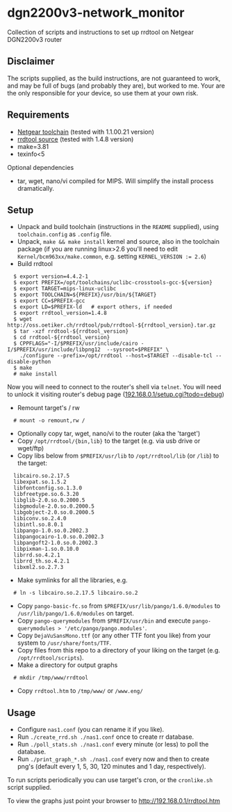 dgn2200v3-network_monitor
=========================

Collection of scripts and instructions to set up rrdtool on Netgear DGN2200v3 router

Disclaimer
----------

The scripts supplied, as the build instructions, are not guaranteed to work, and may be full of bugs (and probably they are), but worked to me.
Your are the only responsible for your device, so use them at your own risk.

Requirements
------------

+ [Netgear toolchain](http://kb.netgear.com/app/answers/detail/a_id/2649/~/open-source-code-for-programmers-%28gpl%29) (tested with 1.1.00.21 version)
+ [rrdtool source](http://oss.oetiker.ch/rrdtool/pub/?M=D) (tested with 1.4.8 version)
+ make=3.81
+ texinfo<5

Optional dependencies
+ tar, wget, nano/vi compiled for MIPS. Will simplify the install process dramatically.

Setup
-----
+ Unpack and build toolchain (instructions in the `README` supplied), using `toolchain.config` as `.config` file.
+ Unpack, `make && make install` kernel and source, also in the toolchain package (if you are running linux>2.6 you'll need to edit `Kernel/bcm963xx/make.common`,
  e.g. setting `KERNEL_VERSION := 2.6`)
+ Build rrdtool

```
  $ export version=4.4.2-1
  $ export PREFIX=/opt/toolchains/uclibc-crosstools-gcc-${version}
  $ export TARGET=mips-linux-uclibc
  $ export TOOLCHAIN=${PREFIX}/usr/bin/${TARGET}
  $ export CC=$PREFIX-gcc
  $ export LD=$PREFIX-ld   # export others, if needed
  $ export rrdtool_version=1.4.8
  $ wget http://oss.oetiker.ch/rrdtool/pub/rrdtool-${rrdtool_version}.tar.gz
  $ tar -xzf rrdtool-${rrdtool_version}
  $ cd rrdtool-${rrdtool_version}
  $ CPPFLAGS="-I/$PREFIX/usr/include/cairo -I/$PREFIX/usr/include/libpng12  --sysroot=$PREFIX" \
	./configure --prefix=/opt/rrdtool --host=$TARGET --disable-tcl --disable-python
  $ make
  # make install
```

Now you will need to connect to the router's shell via `telnet`.
You will need to unlock it visiting router's debug page ([192.168.0.1/setup.cgi?todo=debug](http://192.168.0.1/setup.cgi?todo=debug))
+ Remount target's / rw

```
  # mount -o remount,rw /
```
+ Optionally copy tar, wget, nano/vi to the router (aka the 'target')
+ Copy `/opt/rrdtool/{bin,lib}` to the target (e.g. via usb drive or wget/ftp)
+ Copy libs below from `$PREFIX/usr/lib` to `/opt/rrdtool/lib` (or `/lib`) to the target:

```
  libcairo.so.2.17.5
  libexpat.so.1.5.2
  libfontconfig.so.1.3.0
  libfreetype.so.6.3.20
  libglib-2.0.so.0.2000.5
  libgmodule-2.0.so.0.2000.5
  libgobject-2.0.so.0.2000.5
  libiconv.so.2.4.0
  libintl.so.8.0.1
  libpango-1.0.so.0.2002.3
  libpangocairo-1.0.so.0.2002.3
  libpangoft2-1.0.so.0.2002.3
  libpixman-1.so.0.10.0	
  librrd.so.4.2.1
  librrd_th.so.4.2.1
  libxml2.so.2.7.3
```

+ Make symlinks for all the libraries, e.g.

```
  # ln -s libcairo.so.2.17.5 libcairo.so.2
```

+ Copy `pango-basic-fc.so` from `$PREFIX/usr/lib/pango/1.6.0/modules` to `/usr/lib/pango/1.6.0/modules` on target.
+ Copy `pango-querymodules` from `$PREFIX/usr/bin` and execute `pango-querymodules > '/etc/pango/pango.modules'`.
+ Copy `DejaVuSansMono.ttf` (or any other TTF font you like) from your system to `/usr/share/fonts/TTF`.
+ Copy files from this repo to a directory of your liking on the target (e.g. `/opt/rrdtool/scripts`).
+ Make a directory for output graphs

```
  # mkdir /tmp/www/rrdtool
```

+ Copy `rrdtool.htm` to `/tmp/www/` or `/www.eng/`

Usage
-----
+ Configure `nas1.conf` (you can rename it if you like).
+ Run `./create_rrd.sh ./nas1.conf` once to create rr database.
+ Run `./poll_stats.sh ./nas1.conf` every minute (or less) to poll the database.
+ Run `./print_graph_*.sh ./nas1.conf` every now and then to create png's (default every 1, 5, 30, 120 minutes and 1 day, respectively).

To run scripts periodically you can use target's cron, or the `cronlike.sh` script supplied.

To view the graphs just point your browser to <http://192.168.0.1/rrdtool.htm>

